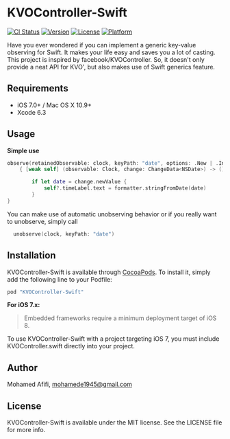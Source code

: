 # KVOController-Swift

[![CI Status](http://img.shields.io/travis/mohamede1945/KVOController-Swift.svg?style=flat)](https://travis-ci.org/mohamede1945/KVOController-Swift)
[![Version](https://img.shields.io/cocoapods/v/KVOController-Swift.svg?style=flat)](http://cocoapods.org/pods/KVOController-Swift)
[![License](https://img.shields.io/cocoapods/l/KVOController-Swift.svg?style=flat)](http://cocoapods.org/pods/KVOController-Swift)
[![Platform](https://img.shields.io/cocoapods/p/KVOController-Swift.svg?style=flat)](http://cocoapods.org/pods/KVOController-Swift)

Have you ever wondered if you can implement a generic key-value observing for Swift. It makes your life easy and saves you a lot of casting.
This project is inspired by facebook/KVOController. So, it doesn't only provide a neat API for KVO', but also makes use of Swift generics feature.

## Requirements

- iOS 7.0+ / Mac OS X 10.9+
- Xcode 6.3

## Usage

**Simple use**
```Swift
observe(retainedObservable: clock, keyPath: "date", options: .New | .Initial)
    { [weak self] (observable: Clock, change: ChangeData<NSDate>) -> () in

        if let date = change.newValue {
            self?.timeLabel.text = formatter.stringFromDate(date)
        }
}
```
You can make use of automatic unobserving behavior or if you really want to unobserve, simply call
```Swift
  unobserve(clock, keyPath: "date")
```


## Installation

KVOController-Swift is available through [CocoaPods](http://cocoapods.org). To install
it, simply add the following line to your Podfile:

```ruby
pod "KVOController-Swift"
```

**For iOS 7.x:**

> Embedded frameworks require a minimum deployment target of iOS 8.

To use KVOController-Swift with a project targeting iOS 7, you must include KVOController.swift directly into your project.


## Author

Mohamed Afifi, mohamede1945@gmail.com

## License

KVOController-Swift is available under the MIT license. See the LICENSE file for more info.
